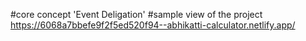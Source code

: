 #core concept 'Event Deligation'
#sample view of the project
https://6068a7bbefe9f2f5ed520f94--abhikatti-calculator.netlify.app/
